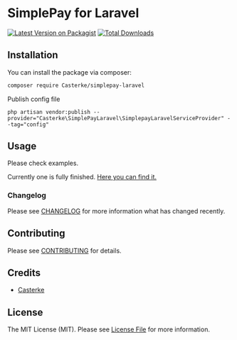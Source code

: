 # SimplePay for Laravel

[![Latest Version on Packagist](https://img.shields.io/packagist/v/Casterke/simplepay-laravel.svg?style=flat-square)](https://packagist.org/packages/Casterke/simplepay-laravel)
[![Total Downloads](https://img.shields.io/packagist/dt/Casterke/simplepay-laravel.svg?style=flat-square)](https://packagist.org/packages/Casterke/simplepay-laravel)

## Installation

You can install the package via composer:

```bash
composer require Casterke/simplepay-laravel
```
Publish config file

```php artisan vendor:publish --provider="Casterke\SimplePayLaravel\SimplepayLaravelServiceProvider" --tag="config"```

## Usage

Please check examples.

Currently one is fully finished. [Here you can find it.](./_examples/StartPayByUrl.php)


### Changelog

Please see [CHANGELOG](CHANGELOG.md) for more information what has changed recently.

## Contributing

Please see [CONTRIBUTING](CONTRIBUTING.md) for details.

## Credits

-   [Casterke](https://github.com/Casterke)

## License

The MIT License (MIT). Please see [License File](LICENSE.md) for more information.
